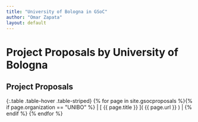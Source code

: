 ```yaml
---
title: "University of Bologna in GSoC"
author: "Omar Zapata"
layout: default
---
```

# Project Proposals by University of Bologna

## Project Proposals

{:.table .table-hover .table-striped}
{% for page in site.gsocproposals %}{% if page.organization == "UNIBO" %} | [ {{ page.title }} ]( {{ page.url }} ) | {% endif %}
{% endfor %}
